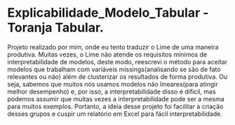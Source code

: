 # Explicabilidade_Modelo_Tabular - Toranja Tabular.

Projeto realizado por mim, onde eu tento traduzir o Lime de uma maneira produtiva. 
Muitas vezes, o Lime não atende os requisitos mínimos de interpretabilidade de modelos, deste modo, reescrevi o método para aceitar modelos que trabalham com variáveis missings(analisando se são de fato relevantes ou não) além de clusterizar os resultados de forma produtiva. 
Ou seja, sabemos que muitos nós usamos modelos não lineares(para atingir melhor desempenho) e, por isso, a interpretabilidade disso é difícil, mas podemos assumir que muitas vezes a interpretabilidade pode ser a mesma para muitos exemplos. Portanto, a ideia desse projeto foi facilitar a criação desses grupos e cuspir um relatório em Excel para fácil interpretabilidade.
